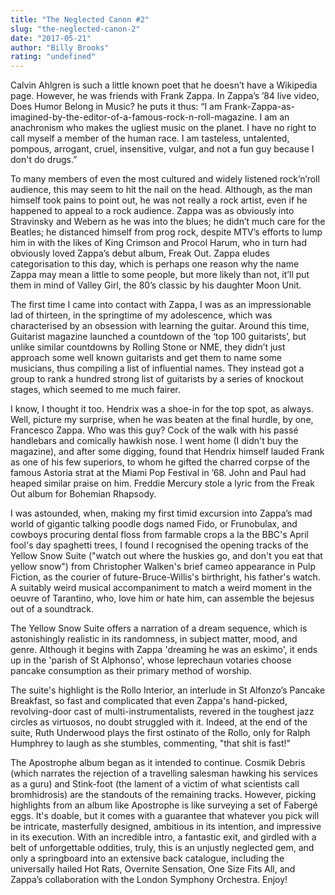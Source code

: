 ```yaml
---
title: "The Neglected Canon #2"
slug: "the-neglected-canon-2"
date: "2017-05-21"
author: "Billy Brooks"
rating: "undefined"
---
```


Calvin Ahlgren is such a little known poet that he doesn’t have a Wikipedia page. However, he was friends with Frank Zappa. In Zappa’s ’84 live video, Does Humor Belong in Music? he puts it thus: “I am Frank-Zappa-as-imagined-by-the-editor-of-a-famous-rock-n-roll-magazine. I am an anachronism who makes the ugliest music on the planet. I have no right to call myself a member of the human race. I am tasteless, untalented, pompous, arrogant, cruel, insensitive, vulgar, and not a fun guy because I don't do drugs.”

To many members of even the most cultured and widely listened rock’n’roll audience, this may seem to hit the nail on the head. Although, as the man himself took pains to point out, he was not really a rock artist, even if he happened to appeal to a rock audience. Zappa was as obviously into Stravinsky and Webern as he was into the blues; he didn’t much care for the Beatles; he distanced himself from prog rock, despite MTV’s efforts to lump him in with the likes of King Crimson and Procol Harum, who in turn had obviously loved Zappa’s debut album, Freak Out. Zappa eludes categorisation to this day, which is perhaps one reason why the name Zappa may mean a little to some people, but more likely than not, it’ll put them in mind of Valley Girl, the 80’s classic by his daughter Moon Unit.

The first time I came into contact with Zappa, I was as an impressionable lad of thirteen, in the springtime of my adolescence, which was characterised by an obsession with learning the guitar. Around this time, Guitarist magazine launched a countdown of the ‘top 100 guitarists’, but unlike similar countdowns by Rolling Stone or NME, they didn’t just approach some well known guitarists and get them to name some musicians, thus compiling a list of influential names. They instead got a group to rank a hundred strong list of guitarists by a series of knockout stages, which seemed to me much fairer.

I know, I thought it too. Hendrix was a shoe-in for the top spot, as always. Well, picture my surprise, when he was beaten at the final hurdle, by one, Francesco Zappa. Who was this guy? Cock of the walk with his passé handlebars and comically hawkish nose. I went home (I didn't buy the magazine), and after some digging, found that Hendrix himself lauded Frank as one of his few superiors, to whom he gifted the charred corpse of the famous Astoria strat at the Miami Pop Festival in ’68. John and Paul had heaped similar praise on him. Freddie Mercury stole a lyric from the Freak Out album for Bohemian Rhapsody.

I was astounded, when, making my first timid excursion into Zappa’s mad world of gigantic talking poodle dogs named Fido, or Frunobulax, and cowboys procuring dental floss from farmable crops a la the BBC's April fool's day spaghetti trees, I found I recognised the opening tracks of the Yellow Snow Suite ("watch out where the huskies go, and don't you eat that yellow snow") from Christopher Walken's brief cameo appearance in Pulp Fiction, as the courier of future-Bruce-Willis's birthright, his father's watch. A suitably weird musical accompaniment to match a weird moment in the oeuvre of Tarantino, who, love him or hate him, can assemble the bejesus out of a soundtrack.

The Yellow Snow Suite offers a narration of a dream sequence, which is astonishingly realistic in its randomness, in subject matter, mood, and genre. Although it begins with Zappa 'dreaming he was an eskimo', it ends up in the 'parish of St Alphonso', whose leprechaun votaries choose pancake consumption as their primary method of worship.

The suite's highlight is the Rollo Interior, an interlude in St Alfonzo’s Pancake Breakfast, so fast and complicated that even Zappa's hand-picked, revolving-door cast of multi-instrumentalists, revered in the toughest jazz circles as virtuosos, no doubt struggled with it. Indeed, at the end of the suite, Ruth Underwood plays the first ostinato of the Rollo, only for Ralph Humphrey to laugh as she stumbles, commenting, "that shit is fast!"

The Apostrophe album began as it intended to continue. Cosmik Debris (which narrates the rejection of a travelling salesman hawking his services as a guru) and Stink-foot (the lament of a victim of what scientists call bromhidrosis) are the standouts of the remaining tracks. However, picking highlights from an album like Apostrophe is like surveying a set of Fabergé eggs. It's doable, but it comes with a guarantee that whatever you pick will be intricate, masterfully designed, ambitious in its intention, and impressive in its execution. With an incredible intro, a fantastic exit, and girdled with a belt of unforgettable oddities, truly, this is an unjustly neglected gem, and only a springboard into an extensive back catalogue, including the universally hailed Hot Rats, Overnite Sensation, One Size Fits All, and Zappa’s collaboration with the London Symphony Orchestra. Enjoy!
